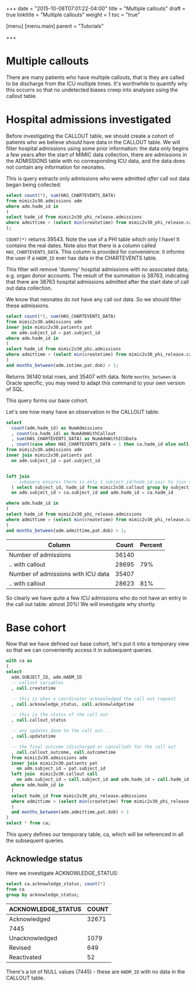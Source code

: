 +++
date = "2015-10-08T07:01:22-04:00"
title = "Multiple callouts"
draft = true
linktitle = "Multiple callouts"
weight = 1
toc = "true"

[menu]
  [menu.main]
    parent = "Tutorials"

+++

# Multiple callouts

There are many patients who have multiple callouts, that is they are called to be discharge from the ICU multiple times. It's worthwhile to quantify why this occurrs so that no undetected biases creep into analyses using the callout table.

# Hospital admissions investigated

Before investigating the CALLOUT table, we should create a cohort of patients who we believe *should* have data in the CALLOUT table. We will filter hospital admissions using some prior information: the data only begins a few years after the start of MIMIC data collection, there are admissions in the ADMISSIONS table with no corresponding ICU data, and the data does not contain any information for neonates.

This is query extracts only admissions who were admitted *after* call out data began being collected:

```sql
select count(*), sum(HAS_CHARTEVENTS_DATA)
from mimic2v30.admissions adm
where adm.hadm_id in
(
select hadm_id from mimic2v30_phi_release.admissions
where admittime > (select min(createtime) from mimic2v30_phi_release.callout)
);
```

`COUNT(*)` returns 39543. Note the use of a PHI table which only I have! It contains the real dates. Note also that there is a column called `HAS_CHARTEVENTS_DATA`. This column is provided for convenience: it informs the user if a `HADM_ID` ever has data in the CHARTEVENTS table.
<!-- The primary reason for a patient not having data in CHARTEVENTS is likely due to a mismatch in the hospital identifiers, perhaps due to a human typographical error. These admissions can be considered missing at random (since the patient characteristics are probably unrelated to a care giver's typing skills), so they won't bias any studies by being missing. Furthermore, since the CALLOUT table is collected from the hospital, and the ADMISSIONS table is collected from the hospital, this shouldn't even be necessary, because the data come from the same source. However, we are paranoid, so we apply this filter anyway. -->
This filter will remove 'dummy' hospital admissions with no associated data; e.g. organ donor accounts.
The result of the summation is 38763, indicating that there are 38763 hospital admissions admitted after the start date of call out data collection.

We know that neonates do not have any call out data. So we should filter these admissions.

```sql
select count(*), sum(HAS_CHARTEVENTS_DATA)
from mimic2v30.admissions adm
inner join mimic2v30.patients pat
  on adm.subject_id = pat.subject_id
where adm.hadm_id in
(
select hadm_id from mimic2v30_phi.admissions
where admittime > (select min(createtime) from mimic2v30_phi_release.callout)
)
and months_between(adm.intime,pat.dob) > 1;
```

Returns 36140 total rows, and 35407 with data. Note `months_between` is Oracle specific, you may need to adapt this command to your own version of SQL.

This query forms our base cohort.


Let's see how many have an observation in the CALLOUT table:

```sql
select
  count(adm.hadm_id) as NumAdmissions
  , count(ca.hadm_id) as NumAdmWithCallout
  , sum(HAS_CHARTEVENTS_DATA) as NumAdmWithICUData
  , count(case when HAS_CHARTEVENTS_DATA = 1 then ca.hadm_id else null end) as NumAdmWithICUDataAndCallout
from mimic2v30.admissions adm
inner join mimic2v30.patients pat
  on adm.subject_id = pat.subject_id


left join
  -- subquery ensures there is only 1 subject_id/hadm_id pair to join against
  ( select subject_id, hadm_id from mimic2v30.callout group by subject_id, hadm_id ) ca
  on adm.subject_id = ca.subject_id and adm.hadm_id = ca.hadm_id

where adm.hadm_id in
(
select hadm_id from mimic2v30_phi_release.admissions
where admittime > (select min(createtime) from mimic2v30_phi_release.callout)
)
and months_between(adm.admittime,pat.dob) > 1;
```

Column | Count | Percent
---- | ---- | ----
Number of admissions | 36140 |
.. with callout | 28695 | 79%
Number of admissions with ICU data | 35407 |
.. with callout | 28623 | 81%

So clearly we have quite a few ICU admissions who do not have an entry in the call out table: almost 20%!
We will investigate why shortly.

# Base cohort

Now that we have defined our base cohort, let's put it into a temporary view so that we can conveniently access it in subsequent queries.

```sql
with ca as
(
select
  adm.SUBJECT_ID, adm.HADM_ID
  -- callout variables
  , call.createtime

  -- this is when a coordinator acknowledged the call out request
  , call.acknowledge_status, call.acknowledgetime

  -- this is the status of the call out
  , call.callout_status

  -- any updates done to the call out...
  , call.updatetime

  -- the final outcome (discharged or cancelled) for the call out
  , call.callout_outcome, call.outcometime
  from mimic2v30.admissions adm
  inner join mimic2v30.patients pat
    on adm.subject_id = pat.subject_id
  left join  mimic2v30.callout call
    on adm.subject_id = call.subject_id and adm.hadm_id = call.hadm_id
  where adm.hadm_id in
  (
  select hadm_id from mimic2v30_phi_release.admissions
  where admittime > (select min(createtime) from mimic2v30_phi_release.callout)
  )
  and months_between(adm.admittime,pat.dob) > 1
)
select * from ca;
```

This query defines our temporary table, ca, which will be referenced in all the subsequent queries.

## Acknowledge status

Here we investigate ACKNOWLEDGE_STATUS:

```sql
select ca.acknowledge_status, count(*)
from ca
group by acknowledge_status;
```

ACKNOWLEDGE_STATUS | COUNT
---- | ----
Acknowledged | 32671
 | 7445
Unacknowledged | 1079
Revised | 649
Reactivated	| 52

There's a lot of NULL values (7445) - these are `HADM_ID` with no data in the CALLOUT table.

##


<!--
When ACKNOWLEDGE_STATUS = 'Revised', ACKNOWLEDGETIME is always null.
-->


<!--
UNSOLVED QUESTIONS:

There are 10,140 rows with all NULL data. Why do these occur in a table of only ~44000 rows?

-->
